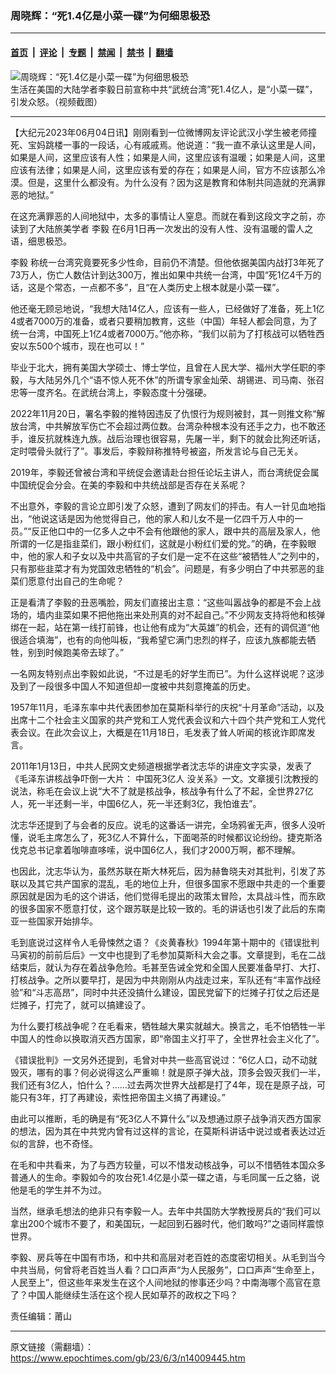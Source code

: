### 周晓辉：“死1.4亿是小菜一碟”为何细思极恐

---

#### [首页](../../../..?n14009445) &nbsp;|&nbsp; [评论](../../../../../epoch-comment?n14009445) &nbsp;|&nbsp; [专题](../../../../../epoch-special?n14009445) &nbsp;|&nbsp; [禁闻](../../../../../epoch-news?n14009445) &nbsp;|&nbsp; [禁书](../../../../../books?n14009445) &nbsp;|&nbsp; [翻墙](https://github.com/gfw-breaker/nogfw/blob/master/README.md?n14009445)


<div><img alt="周晓辉：“死1.4亿是小菜一碟”为何细思极恐" class="attachment-djy_600_400 size-djy_600_400 wp-post-image" src="https://i.epochtimes.com/assets/uploads/2023/06/id14009191-490cab6e82d0576509b74bc4c18246ae-600x400.png"/>
<div class="caption">
 生活在美国的大陆学者李毅日前宣称中共“武统台湾”死1.4亿人，是“小菜一碟”，引发众怒。（视频截图）
</div></div><hr/><div class="post_content" id="artbody" itemprop="articleBody">
 <!-- article content begin -->
 <p>
  【大纪元2023年06月04日讯】刚刚看到一位微博网友评论武汉小学生被老师撞死、宝妈跳楼一事的一段话，心有戚戚焉。他说道：“我一直不承认这里是人间，如果是人间，这里应该有人性；如果是人间，这里应该有温暖；如果是人间，这里应该有法律；如果是人间，这里应该有爱的存在；如果是人间，官方不应该那么冷漠。但是，这里什么都没有。为什么没有？因为这是教育和体制共同造就的充满罪恶的地狱。”
 </p>
 <p>
  在这充满罪恶的人间地狱中，太多的事情让人窒息。而就在看到这段文字之前，亦读到了大陆旅美学者
  <ok href="https://www.epochtimes.com/gb/tag/%E6%9D%8E%E6%AF%85.html">
   李毅
  </ok>
  在6月1日再一次发出的没有人性、没有温暖的雷人之语，细思极恐。
 </p>
 <p>
  <ok href="https://www.epochtimes.com/gb/tag/%E6%9D%8E%E6%AF%85.html">
   李毅
  </ok>
  称统一台湾究竟要死多少性命，目前仍不清楚。但他依据美国内战打3年死了73万人，伤亡人数估计到达300万，推出如果中共统一台湾，中国“死1亿4千万的话，这是个常态，一点都不多”，且“在人类历史上根本就是小菜一碟”。
 </p>
 <p>
  他还毫无顾忌地说，“我想大陆14亿人，应该有一些人，已经做好了准备，死上1亿4或者7000万的准备，或者只要稍加教育，这些（中国）年轻人都会同意，为了统一台湾，中国死上1亿4或者7000万。”他亦称，“我们以前为了打核战可以牺牲西安以东500个城市，现在也可以！”
 </p>
 <p>
  毕业于北大，拥有美国大学硕士、博士学位，且曾在人民大学、福州大学任职的李毅，与大陆另外几个“语不惊人死不休”的所谓专家金灿荣、胡锡进、司马南、张召忠等一度齐名。在武统台湾上，李毅态度十分强硬。
 </p>
 <p>
  2022年11月20日，署名李毅的推特因违反了仇恨行为规则被封，其一则推文称“解放台湾，中共解放军伤亡不会超过两位数。台湾杂种根本没有还手之力，也不敢还手，谁反抗就株连九族。战后治理也很容易，先屠一半，剩下的就会比狗还听话，定时喂骨头就行了”。事发后，李毅辩称推特号被盗，所发言论与自己无关。
 </p>
 <p>
  2019年，李毅还曾被台湾和平统促会邀请赴台担任论坛主讲人，而台湾统促会属中国统促会分会。在美的李毅和中共统战部是否存在关系呢？
 </p>
 <p>
  不出意外，李毅的言论立即引发了众怒，遭到了网友们的抨击。有人一针见血地指出，“他说这话是因为他觉得自己，他的家人和儿女不是一亿四千万人中的一员。”“反正他口中的一亿多人之中不会有他跟他的家人，跟中共的高层及家人，他所谓的一亿是指韭菜们，跟小粉红们，这就是小粉红们爱的党。”的确，在李毅眼中，他的家人和子女以及中共高官的子女们是一定不在这些“被牺牲人”之列中的，只有那些韭菜才有为党国效忠牺牲的“机会”。问题是，有多少明白了中共邪恶的韭菜们愿意付出自己的生命呢？
 </p>
 <p>
  正是看清了李毅的丑恶嘴脸，网友们直接出主意：“这些叫嚣战争的都是不会上战场的，墙内韭菜如果不把他拖出来处刑真的对不起自己。”不少网友支持将他和核弹绑在一起，站在第一线打前锋，也让他有成为“大英雄”的机会，还有的调侃道“他很适合填海”，也有的向他叫板，“我希望它满门忠烈的样子，应该九族都能去牺牲，别到时候跑美帝去球了。”
 </p>
 <p>
  一名网友特别点出李毅如此说，“不过是毛的好学生而已”。为什么这样说呢？这涉及到了一段很多中国人不知道但却一度被中共刻意掩盖的历史。
 </p>
 <p>
  1957年11月，毛泽东率中共代表团参加在莫斯科举行的庆祝“十月革命”活动，以及出席十二个社会主义国家的共产党和工人党代表会议和六十四个共产党和工人党代表会议。在此次会议上，大概是在11月18日，毛发表了耸人听闻的核讹诈即席发言。
 </p>
 <p>
  2011年1月13日，中共人民网文史频道根据学者沈志华的讲座文字实录，发表了《毛泽东讲核战争吓倒一大片：
  <ok href="https://www.epochtimes.com/gb/tag/%E4%B8%AD%E5%9B%BD%E6%AD%BB3%E4%BA%BF%E4%BA%BA.html">
   中国死3亿人
  </ok>
  没关系》一文。文章援引沈教授的说法，称毛在会议上说“大不了就是核战争，核战争有什么了不起，全世界27亿人，死一半还剩一半，中国6亿人，死一半还剩3亿，我怕谁去”。
 </p>
 <p>
  沈志华还提到了与会者的反应。说毛的这番话一讲完，全场鸦雀无声，很多人没听懂，说毛主席怎么了，死3亿人不算什么，下面喝茶的时候都议论纷纷。捷克斯洛伐克总书记拿着咖啡直哆嗦，说中国6亿人，我们才2000万啊，都不理解。
 </p>
 <p>
  也因此，沈志华认为，虽然苏联在斯大林死后，因为赫鲁晓夫对其批判，引发了苏联以及其它共产国家的混乱，毛的地位上升，但很多国家不愿跟中共走的一个重要原因就是因为毛的这个讲话，他们觉得毛提出的政策太冒险，太具战斗性，而东欧的很多国家不愿意打仗，这个跟苏联是比较一致的。毛的讲话也引发了此后的东南亚一些国家开始排华。
 </p>
 <p>
  毛到底说过这样令人毛骨悚然之语？《炎黄春秋》1994年第十期中的《错误批判马寅初的前前后后》一文中也提到了毛参加莫斯科大会之事。文章提到，毛在二战结束后，就认为存在着战争危险。毛甚至告诫全党和全国人民要准备早打、大打、打核战争。之所以要早打，是因为中共刚刚从内战走过来，军队还有“丰富作战经验”和“斗志高昂”，同时中共还没搞什么建设，国民党留下的烂摊子打仗之后还是烂摊子，打完了，就可以搞建设了。
 </p>
 <p>
  为什么要打核战争呢？在毛看来，牺牲越大果实就越大。换言之，毛不怕牺牲一半中国人的性命以换取消灭西方国家，即“帝国主义打平了，全世界社会主义化了”。
 </p>
 <p>
  《错误批判》一文另外还提到，毛曾对中共一些高官说过：“6亿人口，动不动就毁灭，哪有的事？何必说得这么严重嘛！就是原子弹大战，顶多会毁灭我们一半，我们还有3亿人，怕什么？……过去两次世界大战都是打了4年，现在是原子战，可能只有3年，打了再建设，索性把帝国主义搞了再建设。”
 </p>
 <p>
  由此可以推断，毛的确是有“死3亿人不算什么”以及想通过原子战争消灭西方国家的想法，因为其在中共党内曾有过这样的言论，在莫斯科讲话中说过或者表达过近似的言辞，也不奇怪。
 </p>
 <p>
  在毛和中共看来，为了与西方较量，可以不惜发动核战争，可以不惜牺牲本国众多普通人的生命。李毅如今的攻台死1.4亿是小菜一碟之语，与毛同属一丘之貉，说他是毛的学生并不为过。
 </p>
 <p>
  当然，继承毛想法的绝非只有李毅一人。去年中共国防大学教授房兵的“我们可以拿出200个城市不要了，和美国玩，一起回到石器时代，他们敢吗?”之语同样震惊世界。
 </p>
 <p>
  李毅、房兵等在中国有市场，和中共和高层对老百姓的态度密切相关。从毛到当今中共当局，何曾将老百姓当人看？口口声声“为人民服务”，口口声声“生命至上，人民至上”，但这些年来发生在这个人间地狱的惨事还少吗？中南海哪个高官在意了？中国人能继续生活在这个视人民如草芥的政权之下吗？
 </p>
 <p>
  责任编辑：莆山
 </p>
 <!-- article content end -->
 <div id="below_article_ad">
 </div>
</div>


---

原文链接（需翻墙）：https://www.epochtimes.com/gb/23/6/3/n14009445.htm